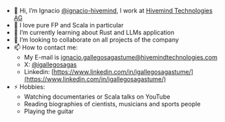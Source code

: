- 👋 Hi, I’m Ignacio [@ignacio-hivemind](https://github.com/ignacio-hivemind), I work at [Hivemind Technologies AG](https://github.com/HivemindTechnologies)
- 👀 I love pure FP and Scala in particular
- 🌱 I’m currently learning about Rust and LLMs application
- 💞️ I’m looking to collaborate on all projects of the company
- 📫 How to contact me:
  - My E-mail is [ignacio.gallegosagastume@hivemindtechnologies.com](mailto:ignacio.gallegosagastume@hivemindtechnologies.com)
  - X: [@igallegosagas](https://x.com/igallegosagas)
  - Linkedin: [https://www.linkedin.com/in/igallegosagastume/](https://www.linkedin.com/in/igallegosagastume/)
- ⚡ Hobbies:
  - Watching documentaries or Scala talks on YouTube
  - Reading biographies of cientists, musicians and sports people
  - Playing the guitar
  

<!---
ignacio-hivemind/ignacio-hivemind is a ✨ special ✨ repository because its `README.md` (this file) appears on your GitHub profile.
You can click the Preview link to take a look at your changes.
--->
